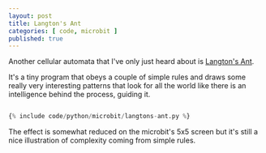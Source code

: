```yaml
---
layout: post
title: Langton's Ant
categories: [ code, microbit ]
published: true
---
```


Another cellular automata that I've only just heard about is <a href="https://en.wikipedia.org/wiki/Langton's_ant">Langton's Ant</a>. 

It's a tiny program that obeys a couple of simple rules and draws some really very interesting patterns that look for all the world like 
there is an intelligence behind the process, guiding it.  

```python

{% include code/python/microbit/langtons-ant.py %}

```

The effect is somewhat reduced on the microbit's 5x5 screen but it's still a nice illustration of complexity coming from simple rules.
